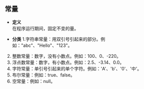 ## 常量
- **定义**  
在程序运行期间，固定不变的量。

- **分类**
1.字符串常量：用双引号引起来的部分。例如："abc"、"Hello"、"123"。
2. 整数常量：数字，没有小数点。例如：100、0、-220。
3. 浮点数常量：数字，有小数点。例如：2.5、-3.14、0.0。
4. 字符常量：单引号引起来的单个字符。例如：'A'、'b'、'0'、'中'。
5. 布尔常量：例如：true、false。
6. 空常量：例如：null。
